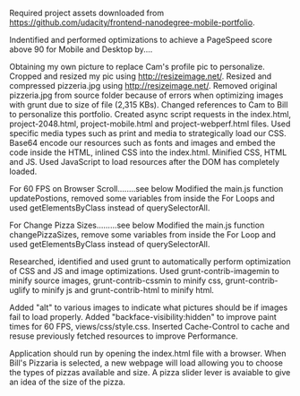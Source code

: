 Required project assets downloaded from https://github.com/udacity/frontend-nanodegree-mobile-portfolio.

Indentified and performed optimizations to achieve a PageSpeed score above 90 for Mobile and Desktop by....

Obtaining my own picture to replace Cam's profile pic to personalize.
Cropped and resized my pic using http://resizeimage.net/.
Resized and compressed pizzeria.jpg using http://resizeimage.net/.
Removed original pizzeria.jpg from source folder because of errors when optimizing images with grunt due to size of file (2,315 KBs).
Changed references to Cam to Bill to personalize this portfolio.
Created async script requests in the index.html, project-2048.html, project-mobile.html and project-webperf.html files.
Used specific media types such as print and media to strategically load our CSS.
Base64 encode our resources such as fonts and images and embed the code inside the HTML, inlined CSS into the index.html.
Minified CSS, HTML and JS.
Used JavaScript to load resources after the DOM has completely loaded.

For 60 FPS on Browser Scroll........see below
Modified the main.js function updatePostions, removed some variables from inside the For Loops and used getElementsByClass instead of querySelectorAll.

For Change Pizza Sizes.........see below
Modified the main.js function changePizzaSizes, remove some variables from inside the For Loop and used getElementsByClass instead of querySelectorAll.

Researched, identified and used grunt to automatically perform optimization of CSS and JS and image optimizations.  Used grunt-contrib-imagemin to minify
source images, grunt-contrib-cssmin to minify css, grunt-contrib-uglify to minify js and grunt-contrib-html to minify html.

Added "alt" to various images to indicate what pictures should be if images fail to load properly.
Added "backface-visibility:hidden" to improve paint times for 60 FPS, views/css/style.css.
Inserted Cache-Control to cache and resuse previously fetched resources to improve Performance.

Application should run by opening the index.html file with a browser.
When Bill's Pizzaria is selected, a new webpage will load allowing you to choose the types of pizzas available and size.  A pizza slider lever is avaiable to 
give an idea of the size of the pizza.
